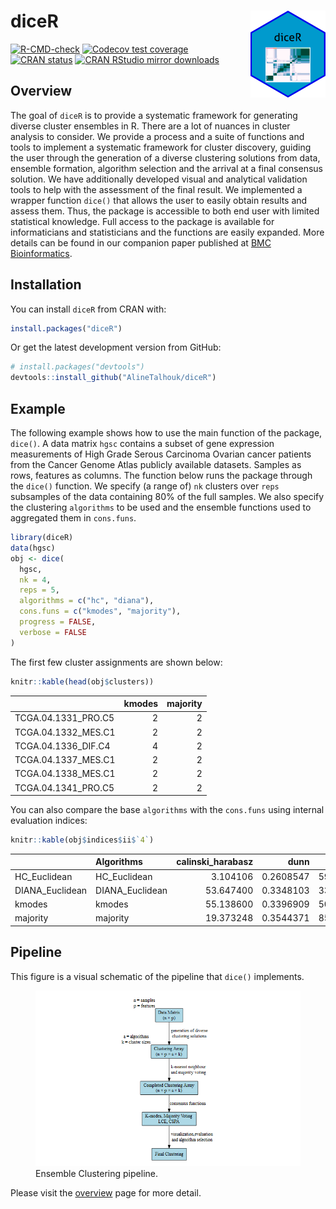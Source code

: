 
<!-- README.md is generated from README.Rmd. Please edit that file -->

# diceR <a href='https://alinetalhouk.github.io/diceR/'><img src='man/figures/logo.png' align="right" width="120" /></a>

<!-- badges: start -->

[![R-CMD-check](https://github.com/AlineTalhouk/diceR/actions/workflows/R-CMD-check.yaml/badge.svg)](https://github.com/AlineTalhouk/diceR/actions/workflows/R-CMD-check.yaml)
[![Codecov test
coverage](https://codecov.io/gh/AlineTalhouk/diceR/graph/badge.svg)](https://app.codecov.io/gh/AlineTalhouk/diceR)
[![CRAN
status](https://www.r-pkg.org/badges/version/diceR)](https://CRAN.R-project.org/package=diceR)
[![CRAN RStudio mirror
downloads](https://cranlogs.r-pkg.org/badges/grand-total/diceR?color=orange)](https://r-pkg.org/pkg/diceR)

<!-- badges: end -->

## Overview

The goal of `diceR` is to provide a systematic framework for generating
diverse cluster ensembles in R. There are a lot of nuances in cluster
analysis to consider. We provide a process and a suite of functions and
tools to implement a systematic framework for cluster discovery, guiding
the user through the generation of a diverse clustering solutions from
data, ensemble formation, algorithm selection and the arrival at a final
consensus solution. We have additionally developed visual and analytical
validation tools to help with the assessment of the final result. We
implemented a wrapper function `dice()` that allows the user to easily
obtain results and assess them. Thus, the package is accessible to both
end user with limited statistical knowledge. Full access to the package
is available for informaticians and statisticians and the functions are
easily expanded. More details can be found in our companion paper
published at [BMC
Bioinformatics](https://doi.org/10.1186/s12859-017-1996-y).

## Installation

You can install `diceR` from CRAN with:

``` r
install.packages("diceR")
```

Or get the latest development version from GitHub:

``` r
# install.packages("devtools")
devtools::install_github("AlineTalhouk/diceR")
```

## Example

The following example shows how to use the main function of the package,
`dice()`. A data matrix `hgsc` contains a subset of gene expression
measurements of High Grade Serous Carcinoma Ovarian cancer patients from
the Cancer Genome Atlas publicly available datasets. Samples as rows,
features as columns. The function below runs the package through the
`dice()` function. We specify (a range of) `nk` clusters over `reps`
subsamples of the data containing 80% of the full samples. We also
specify the clustering `algorithms` to be used and the ensemble
functions used to aggregated them in `cons.funs`.

``` r
library(diceR)
data(hgsc)
obj <- dice(
  hgsc,
  nk = 4,
  reps = 5,
  algorithms = c("hc", "diana"),
  cons.funs = c("kmodes", "majority"),
  progress = FALSE,
  verbose = FALSE
)
```

The first few cluster assignments are shown below:

``` r
knitr::kable(head(obj$clusters))
```

|                     | kmodes | majority |
|:--------------------|-------:|---------:|
| TCGA.04.1331_PRO.C5 |      2 |        2 |
| TCGA.04.1332_MES.C1 |      2 |        2 |
| TCGA.04.1336_DIF.C4 |      4 |        2 |
| TCGA.04.1337_MES.C1 |      2 |        2 |
| TCGA.04.1338_MES.C1 |      2 |        2 |
| TCGA.04.1341_PRO.C5 |      2 |        2 |

You can also compare the base `algorithms` with the `cons.funs` using
internal evaluation indices:

``` r
knitr::kable(obj$indices$ii$`4`)
```

|  | Algorithms | calinski_harabasz | dunn | pbm | tau | gamma | c_index | davies_bouldin | mcclain_rao | sd_dis | ray_turi | g_plus | silhouette | s_dbw | Compactness | Connectivity |
|:---|:---|---:|---:|---:|---:|---:|---:|---:|---:|---:|---:|---:|---:|---:|---:|---:|
| HC_Euclidean | HC_Euclidean | 3.104106 | 0.2608547 | 59.73711 | 0 | 0.4285714 | 0.2844073 | 1.839182 | 0.8009149 | 0.1306062 | 1.4765665 | 0 | NaN | NaN | 24.83225 | 41.62183 |
| DIANA_Euclidean | DIANA_Euclidean | 53.647400 | 0.3348103 | 33.87817 | 0 | -1.8750000 | 0.1589442 | 2.824201 | 0.8051915 | 0.2119281 | 3.2978986 | 0 | 0.0692233 | NaN | 21.93396 | 241.66310 |
| kmodes | kmodes | 55.138600 | 0.3396909 | 50.51722 | 0 | -0.6822430 | 0.1453599 | 2.006752 | 0.7972999 | 0.1170829 | 1.1408258 | 0 | 0.1253664 | NaN | 21.91494 | 201.42540 |
| majority | majority | 19.373248 | 0.3544371 | 85.05173 | 0 | -1.1651376 | 0.2102487 | 1.622799 | 0.8019453 | 0.1108674 | 0.9200511 | 0 | 0.1884934 | NaN | 23.85408 | 64.04921 |

## Pipeline

This figure is a visual schematic of the pipeline that `dice()`
implements.

<figure>
<img src="man/figures/pipeline.png"
alt="Ensemble Clustering pipeline." />
<figcaption aria-hidden="true">Ensemble Clustering
pipeline.</figcaption>
</figure>

Please visit the
[overview](https://alinetalhouk.github.io/diceR/articles/overview.html "diceR overview")
page for more detail.
